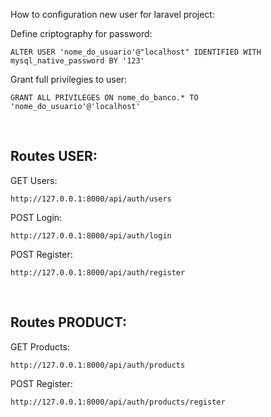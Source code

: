 How to configuration new user for laravel project:

Define criptography for password:

    ALTER USER 'nome_do_usuario'@"localhost" IDENTIFIED WITH mysql_native_password BY '123' 


Grant full privilegies to user:

    GRANT ALL PRIVILEGES ON nome_do_banco.* TO 'nome_do_usuario'@'localhost' 

<br>

<H2> Routes USER: </H2>
 
GET Users: 

    http://127.0.0.1:8000/api/auth/users
    
POST Login:

    http://127.0.0.1:8000/api/auth/login
    
POST Register:
    
    http://127.0.0.1:8000/api/auth/register

<br>

<H2> Routes PRODUCT: </H2>

GET Products:

    http://127.0.0.1:8000/api/auth/products
    
POST Register:
    
    http://127.0.0.1:8000/api/auth/products/register
